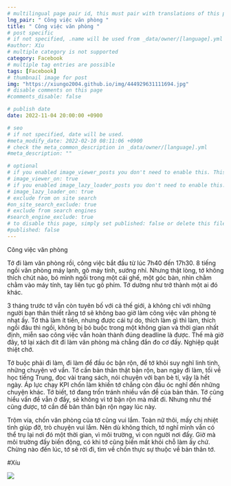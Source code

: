 ```yaml
---
# multilingual page pair id, this must pair with translations of this page. (This name must be unique)
lng_pair: " Công việc văn phòng "
title: " Công việc văn phòng "
# post specific
# if not specified, .name will be used from _data/owner/[language].yml
#author: Xíu
# multiple category is not supported
category: Facebook
# multiple tag entries are possible
tags: [Facebook]
# thumbnail image for post
img: "https://xiungo2004.github.io/img/444929631111694.jpg"
# disable comments on this page
#comments_disable: false

# publish date
date: 2022-11-04 20:00:00 +0900

# seo
# if not specified, date will be used.
#meta_modify_date: 2022-02-10 08:11:06 +0900
# check the meta_common_description in _data/owner/[language].yml
#meta_description: ""

# optional
# if you enabled image_viewer_posts you don't need to enable this. This is only if image_viewer_posts = false
# image_viewer_on: true
# if you enabled image_lazy_loader_posts you don't need to enable this. This is only if image_lazy_loader_posts = false
# image_lazy_loader_on: true
# exclude from on site search
#on_site_search_exclude: true
# exclude from search engines
#search_engine_exclude: true
# to disable this page, simply set published: false or delete this file
#published: false
---
```


<!-- outline-start -->

Công việc văn phòng

Tớ đi làm văn phòng rồi, công việc bắt đầu từ lúc 7h40 đến 17h30. 8 tiếng ngồi văn phòng máy lạnh, gõ máy tính, sướng nhỉ. Nhưng thật lòng, tớ không thích chút nào, bó mình ngồi trong một cái ghế, một góc bàn, nhìn chằm chằm vào máy tính, tay liên tục gõ phím. Tớ dường như trở thành một ai đó khác.  

3 tháng trước tớ vẫn còn tuyên bố với cả thế giới, à không chỉ với những người bạn thân thiết rằng tớ sẽ không bao giờ làm công việc văn phòng tẻ nhạt ấy. Tớ thà làm ít tiền, nhưng được cái tự do, thích làm gì thì làm, thích ngồi đâu thì ngồi, không bị bó buộc trong một không gian và thời gian nhất định, miễn sao công việc vẫn hoàn thành đúng deadline là được. Thế mà giờ đây, tớ lại xách đít đi làm văn phòng mà chẳng đắn đo cơ đấy. Nghiệp quật thiệt chớ. 

Tớ buộc phải đi làm, đi làm để đầu óc bận rộn, để tớ khỏi suy nghĩ linh tinh, những chuyện vớ vẩn. Tớ cần bản thân thật bận rộn, ban ngày đi làm, tối về học tiếng Trung, đọc vài trang sách, nói chuyện với bạn bè tí, vậy là hết ngày. Áp lực chạy KPI chốn làm khiến tớ chẳng còn đầu óc nghĩ đến những chuyện khác. Tớ biết, tớ đang trốn tránh nhiều vấn đề của bản thân. Tớ cũng hiểu vấn đề vẫn ở đấy, sẽ không vì tớ bận rộn mà mất đi. Nhưng như thế cũng được, tớ cần để bản thân bận rộn ngay lúc này.

Trộm vía, chốn văn phòng của tớ cũng vui lắm. Toàn nữ thôi, mấy chị nhiệt tình giúp đỡ, trò chuyện vui lắm. Nên dù không thích, tớ nghĩ mình vẫn có thể trụ lại nơi đó một thời gian, vì môi trường, vì con người nơi đấy. Giờ mà môi trường đấy biến động, có khi tớ cũng biến mất khỏi chỗ làm ấy chứ. Chừng nào đến lúc, tớ sẽ rời đi, tìm về chốn thực sự thuộc về bản thân tớ.

#Xíu

<!-- outline-end -->

<img src = "https://xiungo2004.github.io/img/444929631111694.jpg">
